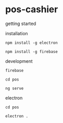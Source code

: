 # pos-cashier
getting started

installation

``npm install -g electron``

``npm install -g firebase``

development

``firebase ``

``cd pos``

``ng serve``


electron

``cd pos``

``electron .``
